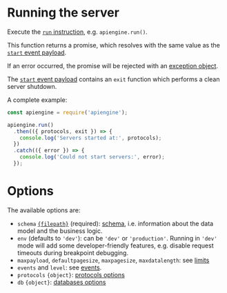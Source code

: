 # Running the server

Execute the [`run` instruction](usage.md), e.g. `apiengine.run()`.

This function returns a promise, which resolves with the same value as the
[`start` event payload](events.md#start-information).

If an error occurred, the promise will be rejected with an
[exception object](error.md#exceptions-thrown-in-the-server).

The [`start` event payload](events.md#start-information) contains an `exit`
function which performs a clean server shutdown.

A complete example:

<!-- eslint-disable no-unused-vars, no-undef, strict, no-console,
no-restricted-globals, unicorn/catch-error-name, promise/always-return,
promise/prefer-await-to-then -->
```javascript
const apiengine = require('apiengine');

apiengine.run()
  .then(({ protocols, exit }) => {
    console.log('Servers started at:', protocols);
  })
  .catch(({ error }) => {
    console.log('Could not start servers:', error);
  });
```

# Options

The available options are:
  - `schema` [`{filepath}`](configuration.md#filepaths-options) (required):
    [schema](schema.md), i.e. information about the data model and
    the business logic.
  - `env` (defaults to `'dev'`): can be `'dev'` or `'production'`.
    Running in `'dev'` mode will add some developer-friendly features, e.g.
    disable request timeouts during breakpoint debugging.
  - `maxpayload`, `defaultpagesize`, `maxpagesize`, `maxdatalength`:
    see [limits](limits.md#options)
  - `events` and `level`: see [events](events.md).
  - `protocols` `{object}`: [protocols options](protocols.md)
  - `db` `{object}`: [databases options](databases.md)
